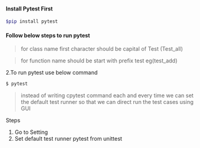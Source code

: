 
#### Install Pytest First
```bash
$pip install pytest
```
#### Follow below steps to run pytest
 > for class name first character should be capital of Test (Test_all)

 > for function name should be start with prefix test eg(test_add)

2.To run pytest use below command
```bash
$ pytest
```

> instead of writing cpytest command each and every time we can set the default test runner so that we can direct run the test cases using GUI

Steps
1. Go to Setting
2. Set default test runner pytest from unittest

